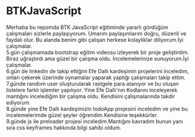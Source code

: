 # BTKJavaScript
Merhaba bu repomda BTK JavaScript eğitiminde yararlı gördüğüm çalışmaları sizlerle paylaşıyorum. Umarım paylaşımlarım doğru, düzenli ve faydalı olur.
Bu alanda benim gibi çalışan herkese kolaylıklar diliyorum.İyi çalışmalar.
<br>
5.gün çalışmamada bootstrap eğitim videosu izleyerek bir proje geliştirdim. Biraz uğraştırdı ama güzel bir çalışma oldu. İncelemelerinize sunuyorum.İyi çalışmalar.
<br>
6.gün de linkedin de takip ettiğim Efe Dallı kardeşimin projelerini inceledim, onları çekerek üzerinde oynamalar yaparak yaptığı çalışmaları takip ettim.
<br>
7.günde random user oluşturularak rastgele para atanıyor ve bu oluşan listelere farklı işlemler yapılıyor. Yine Efe Dallı'nın Kodlarını inceleyerek mantığını incelediğim bir çalışma oldu. Kendisini çalışmalarında takdir ediyorum.
<br>
8.günde yine Efe Dallı kardeşimizin todoApp projesini inceledim ve yine bu incelemelerimde güzel şeyler öğrendim.Kendisine teşekkürler.
<br>
9.günde js ile preloader projesi inceledim.Mantığını kavradım bunun yanı sıra css keyframes hakkında bilgi sahibi oldum.
<br>